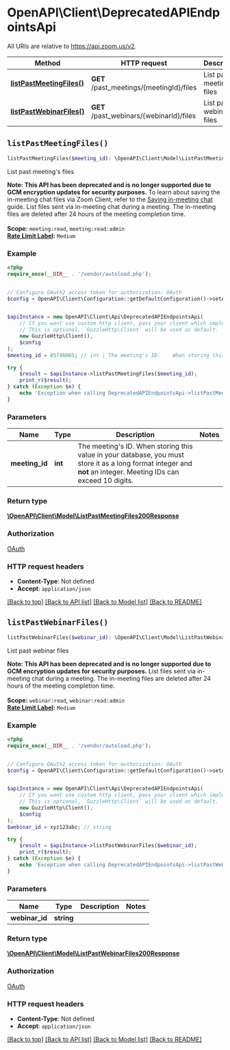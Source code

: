 # OpenAPI\Client\DeprecatedAPIEndpointsApi

All URIs are relative to https://api.zoom.us/v2.

Method | HTTP request | Description
------------- | ------------- | -------------
[**listPastMeetingFiles()**](DeprecatedAPIEndpointsApi.md#listPastMeetingFiles) | **GET** /past_meetings/{meetingId}/files | List past meeting&#39;s files
[**listPastWebinarFiles()**](DeprecatedAPIEndpointsApi.md#listPastWebinarFiles) | **GET** /past_webinars/{webinarId}/files | List past webinar files


## `listPastMeetingFiles()`

```php
listPastMeetingFiles($meeting_id): \OpenAPI\Client\Model\ListPastMeetingFiles200Response
```

List past meeting's files

**Note: This API has been deprecated and is no longer supported due to GCM encryption updates for security purposes.** To learn about saving the in-meeting chat files via Zoom Client, refer to the [Saving in-meeting chat](https://support.zoom.us/hc/en-us/articles/115004792763-Saving-in-meeting-chat) guide.  List files sent via in-meeting chat during a meeting. The in-meeting files are deleted after 24 hours of the meeting completion time.  <br><br> **Scope:** `meeting:read`, `meeting:read:admin`<br>   **[Rate Limit Label](https://marketplace.zoom.us/docs/api-reference/rate-limits#rate-limits):** `Medium`

### Example

```php
<?php
require_once(__DIR__ . '/vendor/autoload.php');


// Configure OAuth2 access token for authorization: OAuth
$config = OpenAPI\Client\Configuration::getDefaultConfiguration()->setAccessToken('YOUR_ACCESS_TOKEN');


$apiInstance = new OpenAPI\Client\Api\DeprecatedAPIEndpointsApi(
    // If you want use custom http client, pass your client which implements `GuzzleHttp\ClientInterface`.
    // This is optional, `GuzzleHttp\Client` will be used as default.
    new GuzzleHttp\Client(),
    $config
);
$meeting_id = 85746065; // int | The meeting's ID.    When storing this value in your database, you must store it as a long format integer and **not** an integer. Meeting IDs can exceed 10 digits.

try {
    $result = $apiInstance->listPastMeetingFiles($meeting_id);
    print_r($result);
} catch (Exception $e) {
    echo 'Exception when calling DeprecatedAPIEndpointsApi->listPastMeetingFiles: ', $e->getMessage(), PHP_EOL;
}
```

### Parameters

Name | Type | Description  | Notes
------------- | ------------- | ------------- | -------------
 **meeting_id** | **int**| The meeting&#39;s ID.    When storing this value in your database, you must store it as a long format integer and **not** an integer. Meeting IDs can exceed 10 digits. |

### Return type

[**\OpenAPI\Client\Model\ListPastMeetingFiles200Response**](../Model/ListPastMeetingFiles200Response.md)

### Authorization

[OAuth](../../README.md#OAuth)

### HTTP request headers

- **Content-Type**: Not defined
- **Accept**: `application/json`

[[Back to top]](#) [[Back to API list]](../../README.md#endpoints)
[[Back to Model list]](../../README.md#models)
[[Back to README]](../../README.md)

## `listPastWebinarFiles()`

```php
listPastWebinarFiles($webinar_id): \OpenAPI\Client\Model\ListPastWebinarFiles200Response
```

List past webinar files

**Note: This API has been deprecated and is no longer supported due to GCM encryption updates for security purposes.**  List files sent via in-meeting chat during a meeting. The in-meeting files are deleted after 24 hours of the meeting completion time.  <br><br> **Scope:** `webinar:read`, `webinar:read:admin`<br>   **[Rate Limit Label](https://marketplace.zoom.us/docs/api-reference/rate-limits#rate-limits):** `Medium`<br>

### Example

```php
<?php
require_once(__DIR__ . '/vendor/autoload.php');


// Configure OAuth2 access token for authorization: OAuth
$config = OpenAPI\Client\Configuration::getDefaultConfiguration()->setAccessToken('YOUR_ACCESS_TOKEN');


$apiInstance = new OpenAPI\Client\Api\DeprecatedAPIEndpointsApi(
    // If you want use custom http client, pass your client which implements `GuzzleHttp\ClientInterface`.
    // This is optional, `GuzzleHttp\Client` will be used as default.
    new GuzzleHttp\Client(),
    $config
);
$webinar_id = xyz123abc; // string

try {
    $result = $apiInstance->listPastWebinarFiles($webinar_id);
    print_r($result);
} catch (Exception $e) {
    echo 'Exception when calling DeprecatedAPIEndpointsApi->listPastWebinarFiles: ', $e->getMessage(), PHP_EOL;
}
```

### Parameters

Name | Type | Description  | Notes
------------- | ------------- | ------------- | -------------
 **webinar_id** | **string**|  |

### Return type

[**\OpenAPI\Client\Model\ListPastWebinarFiles200Response**](../Model/ListPastWebinarFiles200Response.md)

### Authorization

[OAuth](../../README.md#OAuth)

### HTTP request headers

- **Content-Type**: Not defined
- **Accept**: `application/json`

[[Back to top]](#) [[Back to API list]](../../README.md#endpoints)
[[Back to Model list]](../../README.md#models)
[[Back to README]](../../README.md)
